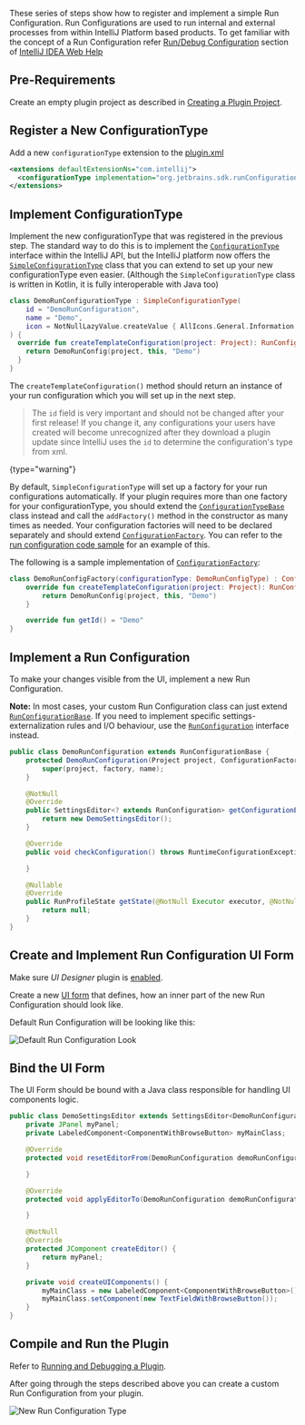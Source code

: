 [//]: # (title: Run Configurations)

<!-- Copyright 2000-2020 JetBrains s.r.o. and other contributors. Use of this source code is governed by the Apache 2.0 license that can be found in the LICENSE file. -->

These series of steps show how to register and implement a simple Run Configuration.
Run Configurations are used to run internal and external processes from within IntelliJ Platform based products.
To get familiar with the concept of a Run Configuration refer [Run/Debug Configuration](https://www.jetbrains.com/idea/help/run-debug-configuration.html) section of  [IntelliJ IDEA Web Help](https://www.jetbrains.com/idea/help/intellij-idea.html)

## Pre-Requirements

Create an empty plugin project as described in [Creating a Plugin Project](getting_started.md).

## Register a New ConfigurationType

Add a new `configurationType` extension to the [plugin.xml](https://github.com/JetBrains/intellij-sdk-code-samples/blob/main/run_configuration/src/main/resources/META-INF/plugin.xml)

```xml
<extensions defaultExtensionNs="com.intellij">
  <configurationType implementation="org.jetbrains.sdk.runConfiguration.DemoRunConfigurationType"/>
</extensions>
```

## Implement ConfigurationType

Implement the new configurationType that was registered in the previous step. The standard way to do this is to implement the [`ConfigurationType`](upsource:///platform/lang-api/src/com/intellij/execution/configurations/ConfigurationType.java) interface within the IntelliJ API, but the IntelliJ platform now offers the [`SimpleConfigurationType`](upsource:///platform/lang-api/src/com/intellij/execution/configurations/runConfigurationType.kt) class that you can extend to set up your new configurationType even easier. (Although the `SimpleConfigurationType` class is written in Kotlin, it is fully interoperable with Java too)

```kotlin
class DemoRunConfigurationType : SimpleConfigurationType(
    id = "DemoRunConfiguration",
    name = "Demo",
    icon = NotNullLazyValue.createValue { AllIcons.General.Information }
) {
  override fun createTemplateConfiguration(project: Project): RunConfiguration {
    return DemoRunConfig(project, this, "Demo")
  }
}
```

The `createTemplateConfiguration()` method should return an instance of your run configuration which you will set up in the next step.

>  The `id` field is very important and should not be changed after your first release! If you change it, any configurations your users have created will become unrecognized after they download a plugin update since IntelliJ uses the `id` to determine the configuration's type from xml.
>
{type="warning"}

By default, `SimpleConfigurationType` will set up a factory for your run configurations automatically. If your plugin requires more than one factory for your configurationType, you should extend the [`ConfigurationTypeBase`]() class instead and call the `addFactory()` method in the constructor as many times as needed. Your configuration factories will need to be declared separately and should extend [`ConfigurationFactory`](upsource:///platform/lang-api/src/com/intellij/execution/configurations/ConfigurationFactory.java). You can refer to the [run configuration code sample](https://github.com/JetBrains/intellij-sdk-docs/blob/main/code_samples/run_configuration/src/main/java/org/jetbrains/sdk/runConfiguration/DemoRunConfigurationType.java) for an example of this.

The following is a sample implementation of [`ConfigurationFactory`](upsource:///platform/lang-api/src/com/intellij/execution/configurations/ConfigurationFactory.java):

```kotlin
class DemoRunConfigFactory(configurationType: DemoRunConfigType) : ConfigurationFactory(configurationType) {
    override fun createTemplateConfiguration(project: Project): RunConfiguration {
        return DemoRunConfig(project, this, "Demo")
    }

    override fun getId() = "Demo"
}
```

## Implement a Run Configuration

To make your changes visible from the UI, implement a new Run Configuration.

**Note:** In most cases, your custom Run Configuration class can just extend [`RunConfigurationBase`](upsource:///platform/lang-api/src/com/intellij/execution/configurations/RunConfigurationBase.java).
If you need to implement specific settings-externalization rules and I/O behaviour, use the [`RunConfiguration`](upsource:///platform/lang-api/src/com/intellij/execution/configurations/RunConfiguration.java) interface instead.

```java
public class DemoRunConfiguration extends RunConfigurationBase {
    protected DemoRunConfiguration(Project project, ConfigurationFactory factory, String name) {
        super(project, factory, name);
    }

    @NotNull
    @Override
    public SettingsEditor<? extends RunConfiguration> getConfigurationEditor() {
        return new DemoSettingsEditor();
    }

    @Override
    public void checkConfiguration() throws RuntimeConfigurationException {

    }

    @Nullable
    @Override
    public RunProfileState getState(@NotNull Executor executor, @NotNull ExecutionEnvironment executionEnvironment) throws ExecutionException {
        return null;
    }
}
```

## Create and Implement Run Configuration UI Form

Make sure _UI Designer_ plugin is [enabled](https://www.jetbrains.com/help/idea/managing-plugins.html).

Create a new  [UI form](https://www.jetbrains.com/help/idea/designing-gui-major-steps.html)  that defines, how an inner part of the new Run Configuration should look like.

Default Run Configuration will be looking like this:

![Default Run Configuration Look](ui_form.png)

## Bind the UI Form

The UI Form should be bound with a Java class responsible for handling UI components logic.

```java
public class DemoSettingsEditor extends SettingsEditor<DemoRunConfiguration> {
    private JPanel myPanel;
    private LabeledComponent<ComponentWithBrowseButton> myMainClass;

    @Override
    protected void resetEditorFrom(DemoRunConfiguration demoRunConfiguration) {

    }

    @Override
    protected void applyEditorTo(DemoRunConfiguration demoRunConfiguration) throws ConfigurationException {

    }

    @NotNull
    @Override
    protected JComponent createEditor() {
        return myPanel;
    }

    private void createUIComponents() {
        myMainClass = new LabeledComponent<ComponentWithBrowseButton>();
        myMainClass.setComponent(new TextFieldWithBrowseButton());
    }
}
```

## Compile and Run the Plugin

Refer to [Running and Debugging a Plugin](running_and_debugging_a_plugin.md).

After going through the steps described above you can create a custom Run Configuration from your plugin.

![New Run Configuration Type](new_run_configuration.png)
